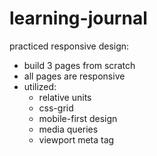 # learning-journal

practiced responsive design:
- build 3 pages from scratch
- all pages are responsive
- utilized:
  - relative units
  - css-grid
  - mobile-first design
  - media queries
  - viewport meta tag
